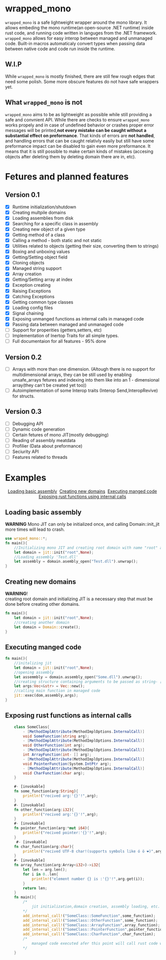 # wrapped_mono
 `wrapped_mono` is a safe lightweight wrapper around the mono library. It allows embeding the mono runtime(an open-source .NET runtime) inside rust code, and running code written in languges from the .NET framework. `wrapped_mono` allows for easy interop between managed and unmanaged code. Built-in macros automaticaly convert types when passing data between native code and code run inside the runtime.
## W.I.P
 While `wrapped_mono` is mostly finished, there are still few rough edges that need some polish. Some more obscure features do not have safe wrappers yet.
## What `wrapped_mono` **is not**
 `wrapped_mono` aims to be as lightweight as possible while still providing a safe and convnient API. While there are checks to ensure `wrapped_mono` works propely and in case of undefined behavior or crashes proper error messages will be printed,**not every mistake can be caught without a substantial effect on preformance**. That kinds of errors are **not handled**, and handling errors that can be caught relativly easily but still have some preformance impact can be disabled to gain even more preformance. It means that it is still possible to make certain kinds of mistakes (accesing objects after deleting them by deleting domain there are in, etc).
# Fetures and planned features
## Version 0.1
- [x] Runtime initialization/shutdown
- [x] Creating multpile domains
- [x] Loading assemblies from disk
- [x] Searching for a specific class in assembly
- [x] Creating new object of a given type
- [x] Getting method of a class
- [x] Calling a method - both static and not static
- [x] Utilities related to objects (getting their size, converting them to strings)
- [x] Boxing and unboxing values
- [x] Getting/Setting object field
- [x] Cloning objects
- [x] Managed string support
- [x] Array creation
- [x] Getting/Setting array at index
- [x] Exception creating
- [x] Raising Exceptions
- [x] Catching Exceptions
- [x] Getting common type classes
- [x] Loading config files
- [x] Signal chaining
- [x] Exposing unmanged functions as internal calls in managed code
- [x] Passing data between managed and unmanaged code
- [ ] Support for properities (getters,setters, etc)
- [ ] Implementation of Inertop Traits for all simple types.
- [ ] Full documentaion for all features - 95% done
## Version 0.2
- [ ] Arrays with more than one dimension. (Altough there is no support for multidimensional arrays, they can be still used by enabling unsafe_arrays fetures and indexing into them like into an 1 - dimensional array(they can't be created yet too))
- [ ] Autoimplementation of some Interop traits (Interop Send,InteropRevive) for structs.
## Version 0.3
- [ ] Debugging API
- [ ] Dynamic code generation
- [ ] Certain fetures of mono JIT(mostly debugging)
- [ ] Reading of assembly meatdata
- [ ] Profilier (Data about preformance)
- [ ] Seciurity API
- [ ] Features related to threads

# Examples
<p align = "center">
    <a href="#Loading">Loading basic assembly<a>&nbsp;
    <a href="#Creating new domains">Creating new domains<a>&nbsp;
    <a href="#Executing manged code">Executing manged code<a>&nbsp;
    <a href="# Exposing rust functions as internal calls">Exposing rust functions using internal calls<a>&nbsp;
</p>

## Loading basic assembly
**WARNING** Mono JIT can only be initialized once, and calling Domain::init_jit more times will lead to crash.
```rust
use wraped_mono::*;
fn main(){
    //Initializing mono JIT and creating root domain with name "root" and no version specifincation (default runtime version)
    let domain = jit::init("root",None);
    //Loading assembly 'Test.dll'
    let assembly = domain.asembly_open("Test.dll").unwrap();
}
```
## Creating new domains
**WARNING**!<br> creating root domain and initializing JIT is a necessary step that must be done before creating other domains.
```rust
fn main(){
    let domain = jit::init("root",None);
    //creating another domain 
    let domain = Domain::create();
}
```
## Executing manged code
```rust
fn main(){
    //initalizing jit
    let domain = jit::init("root",None);
    //opening assembly
    let assemmbly = domain.assembly_open("Some.dll").unwrap();
    //creating structure containing arguments to be passed as string- [] args
    let args:Vec<&str> = Vec::new();
    //calling main function in managed code
    jit::exec(dom,assembly,args);
}
```
## Exposing rust functions as internal calls
```cs
    class SomeClass{
        - [MethodImplAttribute(MethodImplOptions.InternalCall)]
        void SomeFunction(string arg);
        - [MethodImplAttribute(MethodImplOptions.InternalCall)]
        void OtherFunction(int arg);
        - [MethodImplAttribute(MethodImplOptions.InternalCall)]
        int ArrayFunction(int- [] arg);
        - [MethodImplAttribute(MethodImplOptions.InternalCall)]
        void PointerFunction(System.IntPtr arg);
        - [MethodImplAttribute(MethodImplOptions.InternalCall)]
        void CharFunction(char arg);
    }
```
```rust
    #- [invokable]
    fn some_function(arg:String){
        println!("recived arg:'{}'!",arg);
    }
    #- [invokable]
    fn other_function(arg:i32){
        println!("recived arg:'{}'!",arg);
    }
    #- [invokable]
    fn pointer_function(arg:*mut i64){
        println!("recived pointer:'{}'!",arg);
    }
     #- [invokable]
    fn char_function(arg:char){
        println!("recived UTF-8 char!(supports symbols like ó ö ❤️)",arg);
    }
    #- [invokable]
    fn array_function(arg:Array<i32>)->i32{
        let len = arg.len();
        for i in 0..len{
            println!("element number {} is :'{}'!",arg.get(i));
        }
        return len;
    }
    fn main(){
        /*
            jit initialization,domain creation, assembly loading, etc.
        */
        add_internal_call!("SomeClass::SomeFunction",some_function);
        add_internal_call!("SomeClass::OtherFunction",some_function);
        add_internal_call!("SomeClass::ArrayFunction",array_function);
        add_internal_call!("SomeClass::PointerFunction",pointer_function);
        add_internal_call!("SomeClass::CharFunction",char_function);
        /*
            managed code executed afer this point will call rust code when functions exposed as interall calls will be called
        */
    }
```